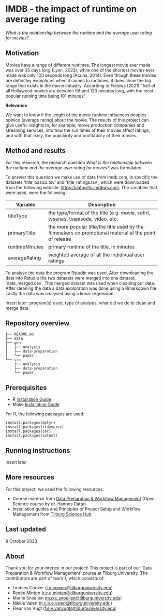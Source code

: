 # **IMDB - the impact of runtime on average rating**

*What is the relationship between the runtime and the average user rating for movies?*

## __Motivation__
Movies have a range of different runtimes. The longest movie ever made was over 35 days long (Lyon, 2023), while one of the shortest movies ever made was only 100 seconds long (Acuna, 2014). Even though these movies are definitley exceptions when it comes to runtimes, it does show the big range that exists in the movie industry. According to Follows (2021) "half of all Hollywood movies are between 96 and 120 minutes long, with the most popular running time being 101 minutes". 

__Relevance__

We want to know if the length of the movie runtime influences peoples opinion (average rating) about the movie. The results of this project can give useful insights to, for example, movie production companies and streaming services, into how the run times of their movies affect ratings, and with that likely, the popularity and profitability of their movies.    

## __Method and results__
For this research, the research question *What is the relationship between the runtime and the average user rating for movies?* was formulated. 

To answer this question we make use of data from imdb.com, in specific the datasets 'title_basics.tsv' and 'title_ratings.tsv', which were downloaded from the following website: https://datasets.imdbws.com. 
The variables that were used, were the following:

| Variable       | Description |
|------------|-----|
| titleType | the type/format of the title (e.g. movie, sohrt, tvseries, tvepisode, video, etc.  |
| primaryTitle   | the more popular title/the title used by the filmmakers on promotional material at the point of release  |
| runtimeMinutes | primary runtime of the title, in minutes |
| averageRating | weighted average of all the indidivual user ratings |

To analyse the data the program Rstudio was used. After downloading the data into Rstudio the two datasets were merged into one dataset, 'data_merged.csv'. This merged dataset was used when cleaning our data. After cleaning the data a data exploration was done using a Rmarkdown file. Lastly the data was analysed using a linear regression.  

Insert later: program(s) used, type of analysis, what did we do to clean and merge data

## __Repository overview__
```
├── README.md 
├── data 
├── gen 
│   ├── analysis 
│   ├── data-preparation 
│   └── paper 
└── src 
    ├── analysis 
    ├── data-preparation 
    └── paper 
```

## __Prerequisites__
- R [Installation Guide](https://tilburgsciencehub.com/building-blocks/configure-your-computer/statistics-and-computation/r/)
- Make [Installation Guide](https://tilburgsciencehub.com/building-blocks/configure-your-computer/automation-and-workflows/make/)

For R, the following packages are used:
```
install.packages(dplyr)
install.packages(tidyverse)
install.packages(car)
install.packages(lmtest)
```

## __Running instructions__
Insert later

## __More resources__
For this project, we used the following resources:
- Course material from [Data Preparation & Workflow Management](https://dprep.hannesdatta.com/) (Open Science course by dr. Hannes Datta)
- Installation guides and Principles of Project Setup and Workflow Management from [Tilburg Science Hub](https://tilburgsciencehub.com/tutorials/reproducible-research-and-automation/principles-of-project-setup-and-workflow-management/project-setup-overview/)

## __Last updated__
9 October 2023

## __About__
Thank you for your interest in our project! This project is part of our 'Data Preparation & Workflow Management' course at Tilburg University. The contributors are part of team 1, which consists of:
- Lindsey Coover (l.e.coover@tilburguniversity.edu)
- Renée Minten (r.c.c.minten@tilburguniversity.edu)
- Marlie Snoeijen (m.p.c.snoeijen@tilburguniversity.edu) 
- Nikkie Valen (n.c.p.e.valen@tilburguniversity.edu)
- Fleur van Vugt (f.e.v.vanvugt@tilburguniversity.edu)
